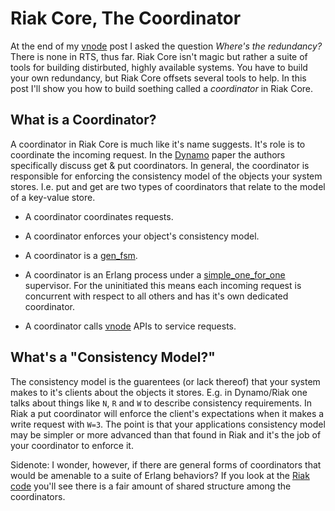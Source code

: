 Riak Core, The Coordinator
==========

At the end of my [vnode](https://github.com/rzezeski/try-try-try/tree/master/2011/riak-core-the-vnode) post I asked the question _Where's the redundancy?_  There is none in RTS, thus far.  Riak Core isn't magic but rather a suite of tools for building distirbuted, highly available systems.  You have to build your own redundancy, but Riak Core offsets several tools to help.  In this post I'll show you how to build soething called a _coordinator_ in Riak Core.

What is a Coordinator?
----------

A coordinator in Riak Core is much like it's name suggests.  It's role is to coordinate the incoming request.  In the [Dynamo](http://www.allthingsdistributed.com/2007/10/amazons_dynamo.html) paper the authors specifically discuss get & put coordinators.  In general, the coordinator is responsible for enforcing the consistency model of the objects your system stores.  I.e. put and get are two types of coordinators that relate to the model of a key-value store.

* A coordinator coordinates requests.

* A coordinator enforces your object's consistency model.

* A coordinator is a [gen_fsm](http://www.erlang.org/doc/man/gen_fsm.html).

* A coordinator is an Erlang process under a [simple_one_for_one](http://www.erlang.org/doc/design_principles/sup_princ.html#id69831) supervisor.  For the uninitiated this means each incoming request is concurrent with respect to all others and has it's own dedicated coordinator.

* A coordinator calls [vnode](https://github.com/rzezeski/try-try-try/tree/master/2011/riak-core-the-vnode) APIs to service requests.


What's a "Consistency Model?"
----------

The consistency model is the guarentees (or lack thereof) that your system makes to it's clients about the objects it stores.  E.g. in Dynamo/Riak one talks about things like `N`, `R` and `W` to describe consistency requirements.  In Riak a put coordinator will enforce the client's expectations when it makes a write request with `W=3`.  The point is that your applications consistency model may be simpler or more advanced than that found in Riak and it's the job of your coordinator to enforce it.

Sidenote:  I wonder, however, if there are general forms of coordinators that would be amenable to a suite of Erlang behaviors?  If you look at the [Riak code](https://github.com/basho/riak_kv) you'll see there is a fair amount of shared structure among the coordinators.
